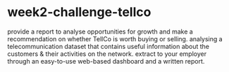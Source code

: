 # week2-challenge-tellco
provide a report to analyse opportunities for growth and make a recommendation on whether TellCo is worth buying or selling.   analysing a telecommunication dataset that contains useful information about the customers &amp; their activities on the network.  extract to your employer through an easy-to-use web-based dashboard and a written report. 
